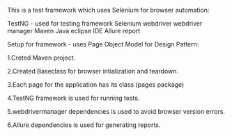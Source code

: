 This is a test framework which uses Selenium for browser automation:

TestNG - used for testing framework
Selenium webdriver
webdriver manager
Maven
Java
eclipse IDE
Allure report

Setup for framework - uses Page Object Model for Design Pattern:

1.Creted Maven project.

2.Created Baseclass for browser intialization and teardown.

3.Each page for the application has its class (pages package)

4.TestNG framework is used for running tests.

5.webdrivermanager dependencies is used to avoid browser version errors.

6.Allure dependencies is used for generating reports.

